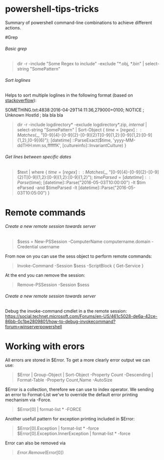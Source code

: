 # powershell-tips-tricks


Summary of powershell command-line combinations to achieve different actions.


#Grep

###### Basic grep

> dir -r -include "Some Regex to include" -exclude "*.obj, *.bin" | select-string "SomePattern"

###### Sort loglines

Helps to sort multiple loglines in the following format (based on [stackoverflow](http://stackoverflow.com/questions/36976757/powershell-sort-loglines-by-date/36977633#36977633)):

SOMETHING.txt:4838:2016-04-29T14:11:36,279000+0100; NOTICE  ; Unknown HostId ; bla bla bla

> dir -r -include logdirectory* -exclude logdirectory*.zip, *internal* | select-string "SomePattern" | Sort-Object { $time = [regex]::Matches($_, "[0-9]{4}-[0-9]{2}-[0-9]{2}T[0-9]{1,2}:[0-9]{1,2}:[0-9]{1,2},[0-9]{6}"); [datetime]
::ParseExact($time, 'yyyy-MM-ddTHH:mm:ss,ffffffK', [cultureinfo]::InvariantCulture)   } 


###### Get lines between specific dates

> $text | where { $time = [regex]::Matches($_, "[0-9]{4}-[0-9]{2}-[0-9]{2}T[0-9]{1,2}:[0-9]{1,2}:[0-9]{1,2}"); $timeParsed = [datetime]::Parse($time); [datetime]::Parse("2016-05-03T10:00:00") -lt $tim
eParsed -and $timeParsed -lt [datetime]::Parse("2016-05-03T10:05:00") }

# Remote commands

###### Create a new remote session towards server

> $sess = New-PSSession -ComputerName computername.domain -Credential username

From now on you can use the sess object to perform remote commands:

>Invoke-Command -Session $sess -ScriptBlock { Get-Service }

At the end you can remove the session:

>Remove-PSSession -Session $sess


###### Create a new remote session towards server

Debug the invoke-command cmdlet in a the remote session: https://social.technet.microsoft.com/Forums/en-US/461c5028-de6a-42ce-86bb-0c1be2809801/how-to-debug-invokecommand?forum=winserverpowershell


# Working with erors

All errors are stored in $Error. To get a more clearly error output we can use:

> $Error | Group-Object | Sort-Object -Property Count -Descending | Format-Table -Property Count,Name -AutoSize

$Error is a collection, therefore we can use to index operator. We sending an error to Format-List we've to override the default error printing mechanism via -Force.

> $Error[0] | format-list * -FORCE

Another usefull pattern for exception printing included in $Error:

> $Error[0].Exception | format-list * -force
> $Error[0].Exception.InnerException | format-list * -force

Error can also be removed via 

> $Error.Remove($Error[0])


